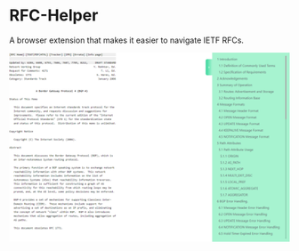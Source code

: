 # RFC-Helper

A browser extension that makes it easier to navigate IETF RFCs.

![](https://github.com/lirc572/RFC-Helper/blob/master/assets/screenshot1.png?raw=true)
